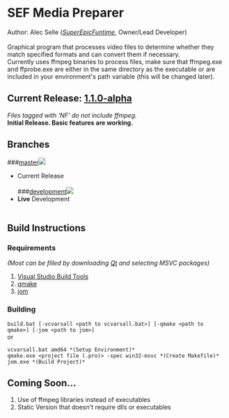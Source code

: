 # SEF Media Preparer
Author: Alec Selle ([*SuperEpicFuntime*](https://superepicfuntime.com), Owner/Lead Developer)<br/><br/>
Graphical program that processes video files to determine whether they match specified formats and can convert them if necessary.<br/>
Currently uses ffmpeg binaries to process files, make sure that ffmpeg.exe and ffprobe.exe are either in the same directory as the executable or are included in your environment's path variable (this will be changed later).


## Current Release: [1.1.0-alpha](https://github.com/alecselle/sefmediapreparer/releases)
*Files tagged with 'NF' do not include ffmpeg.*<br/>
**Initial Release. Basic features are working.**

## Branches
###[master](https://github.com/alecselle/sefmediapreparer/tree/master)[![](http://dev.alecselle.com:8080/job/SEF%20Media%20Preparer/job/SEF%20Media%20Preparer%20(Release)/badge/icon)](http://dev.alecselle.com:8080/job/SEF%20Media%20Preparer/job/SEF%20Media%20Preparer%20(Release)/)<br/>
- Current Release<br/><br/>
###[development](https://github.com/alecselle/sefmediapreparer/tree/development)[![](http://dev.alecselle.com:8080/job/SEF%20Media%20Preparer/job/SEF%20Media%20Preparer%20(Development)/badge/icon)](http://dev.alecselle.com:8080/job/SEF%20Media%20Preparer/job/SEF%20Media%20Preparer%20(Development)/)<br/>
- **Live** Development <br/><br/>

## Build Instructions
### Requirements
*(Most can be filled by downloading [Qt](https://www.qt.io/download) and selecting MSVC packages)*
1. [Visual Studio Build Tools](http://landinghub.visualstudio.com/visual-cpp-build-tools)<br/>
2. [qmake](https://www.qt.io/download)<br/>
3. [jom](https://wiki.qt.io/Jom)<br/>
### Building
`build.bat [-vcvarsall <path to vcvarsall.bat>] [-qmake <path to qmake>] [-jom <path to jom>]`
<br/>or<br/>
```
vcvarsall.bat amd64 *(Setup Environment)*
qmake.exe <project file (.pro)> -spec win32-msvc *(Create Makefile)*
jom.exe *(Build Project)*
```

## Coming Soon...
1. Use of ffmpeg libraries instead of executables
2. Static Version that doesn't require dlls or executables
